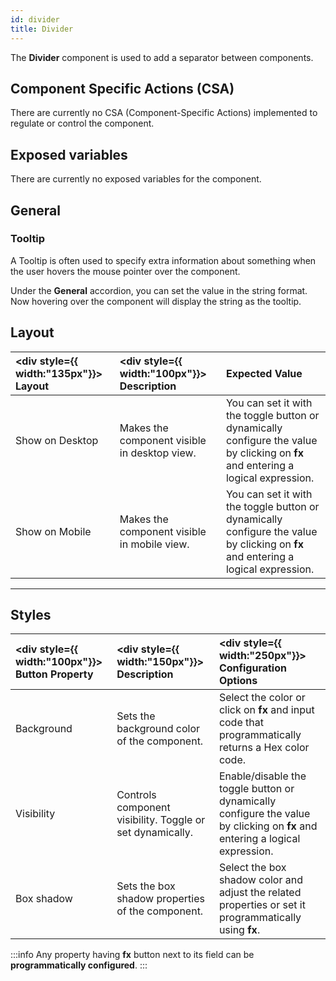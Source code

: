 ```yaml
---
id: divider
title: Divider
---
```


The **Divider** component is used to add a separator between components.

<div style={{paddingTop:'24px'}}>

## Component Specific Actions (CSA)

There are currently no CSA (Component-Specific Actions) implemented to regulate or control the component.

</div>

<div style={{paddingTop:'24px'}}>

## Exposed variables

There are currently no exposed variables for the component.

</div>

<div style={{paddingTop:'24px'}}>

## General

### Tooltip

A Tooltip is often used to specify extra information about something when the user hovers the mouse pointer over the component.

Under the <b>General</b> accordion, you can set the value in the string format. Now hovering over the component will display the string as the tooltip.

</div>

<div style={{paddingTop:'24px'}}>

## Layout

| <div style={{ width:"135px"}}> Layout </div> | <div style={{ width:"100px"}}> Description </div> | Expected Value                                                                                                                    |
| :------------------------------------------- | :------------------------------------------------ | :-------------------------------------------------------------------------------------------------------------------------------- |
| Show on Desktop                              | Makes the component visible in desktop view.      | You can set it with the toggle button or dynamically configure the value by clicking on **fx** and entering a logical expression. |
| Show on Mobile                               | Makes the component visible in mobile view.       | You can set it with the toggle button or dynamically configure the value by clicking on **fx** and entering a logical expression. |

</div>

<div style={{paddingTop:'24px'}}>

---

## Styles

| <div style={{ width:"100px"}}> Button Property </div> | <div style={{ width:"150px"}}> Description </div>         | <div style={{ width:"250px"}}> Configuration Options </div>                                                                  |
| :---------------------------------------------------- | :-------------------------------------------------------- | :--------------------------------------------------------------------------------------------------------------------------- |
| Background                                            | Sets the background color of the component.               | Select the color or click on **fx** and input code that programmatically returns a Hex color code.                           |
| Visibility                                            | Controls component visibility. Toggle or set dynamically. | Enable/disable the toggle button or dynamically configure the value by clicking on **fx** and entering a logical expression. |
| Box shadow                                            | Sets the box shadow properties of the component.          | Select the box shadow color and adjust the related properties or set it programmatically using **fx**.                       |

:::info
Any property having **fx** button next to its field can be **programmatically configured**.
:::

</div>
